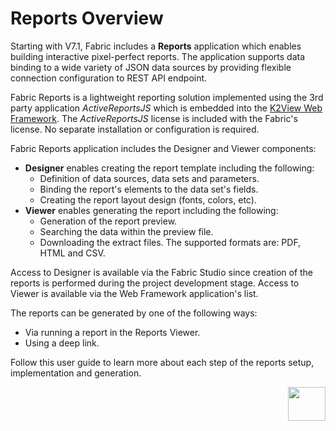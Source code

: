 # Reports Overview

Starting with V7.1, Fabric includes a **Reports** application which enables building interactive pixel-perfect reports. The application supports data binding to a wide variety of JSON data sources by providing flexible connection configuration to REST API endpoint.

Fabric Reports is a lightweight reporting solution implemented using the 3rd party application *ActiveReportsJS* which is embedded into the [K2View Web Framework](/articles/30_web_framework/01_web_framework_overview.md). The *ActiveReportsJS* license is included with the Fabric's license. No separate installation or configuration is required. 

Fabric Reports application includes the Designer and Viewer components:

* **Designer** enables creating the report template including the following: 
  - Definition of data sources, data sets and parameters.
  - Binding the report's elements to the data set's fields.
  - Creating the report layout design (fonts, colors, etc). 
* **Viewer** enables generating the report including the following:
  - Generation of the report preview. 
  - Searching the data within the preview file.
  - Downloading the extract files. The supported formats are: PDF, HTML and CSV.

Access to Designer is available via the Fabric Studio since creation of the reports is performed during the project development stage. Access to Viewer is available via the Web Framework application's list.

The reports can be generated by one of the following ways: 

* Via running a report in the Reports Viewer.
* Using a deep link.

Follow this user guide to learn more about each step of the reports setup, implementation and generation.



[<img align="right" width="60" height="54" src="/articles/images/Next.png">](02_create_new_report.md) 
